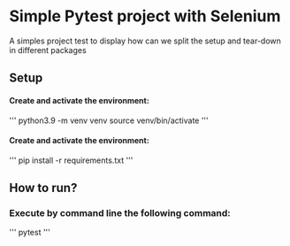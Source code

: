 # Simple Pytest project with Selenium
    
A simples project test to display how can we split the setup and tear-down in different packages

## Setup

#### Create and activate the environment:

'''
python3.9 -m venv venv
source venv/bin/activate
'''

#### Create and activate the environment:

'''
pip install -r requirements.txt
'''

## How to run?

### Execute by command line the following command:

'''
pytest
'''

